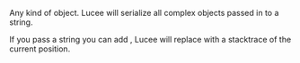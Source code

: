 Any kind of object. Lucee will serialize all complex objects passed in to a string.

If you pass a string you can add , Lucee will replace with a stacktrace of the current position.